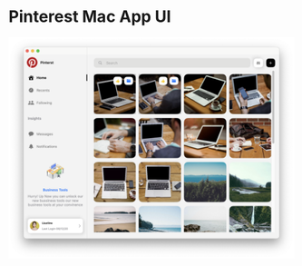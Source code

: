 #  Pinterest Mac App UI
![Pinterest Mac App UI](https://github.com/cihancalli/PinterestMacAppUI/blob/main/PinterestMacAppUI.png)

